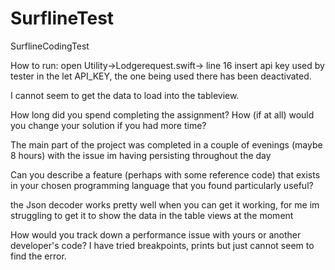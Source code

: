# SurflineTest
SurflineCodingTest

How to run:
open Utility->Lodgerequest.swift-> line 16 insert api key used by tester in the let API_KEY, the one being used there has been deactivated.

I cannot seem to get the data to load into the tableview.


How long did you spend completing the assignment? How (if at all) would you change your solution if you had more time?

The main part of the project was completed in a couple of evenings (maybe 8 hours) with the issue im having persisting throughout the day

Can you describe a feature (perhaps with some reference code) that exists in your chosen programming language that you found particularly useful?

the Json decoder works pretty well when you can get it working, for me im struggling to get it to show the data in the table views at the moment

How would you track down a performance issue with yours or another developer's code?
I have tried breakpoints, prints but just cannot seem to find the error. 

